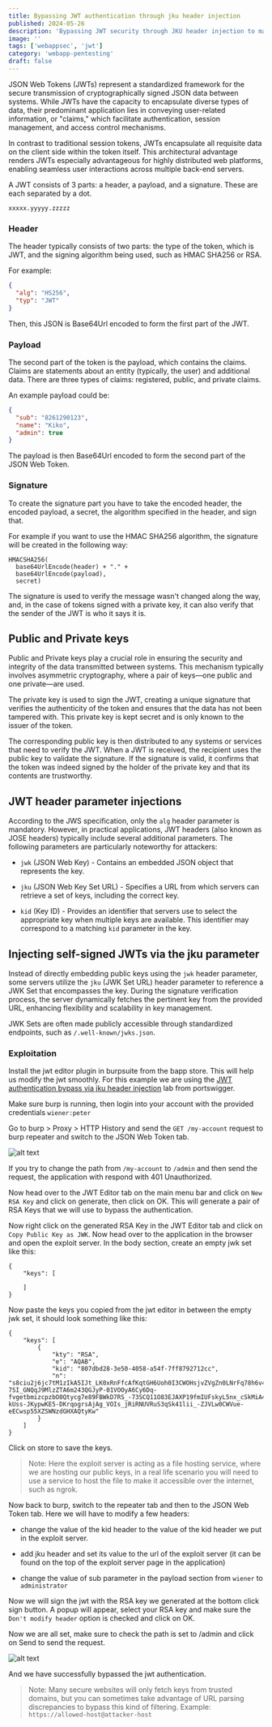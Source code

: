 ```yaml
---
title: Bypassing JWT authentication through jku header injection
published: 2024-05-26
description: 'Bypassing JWT security through JKU header injection to manipulate authentication'
image: ''
tags: ['webappsec', 'jwt']
category: 'webapp-pentesting'
draft: false 
---
```

JSON Web Tokens (JWTs) represent a standardized framework for the secure transmission of cryptographically signed JSON data between systems. While JWTs have the capacity to encapsulate diverse types of data, their predominant application lies in conveying user-related information, or "claims," which facilitate authentication, session management, and access control mechanisms.

In contrast to traditional session tokens, JWTs encapsulate all requisite data on the client side within the token itself. This architectural advantage renders JWTs especially advantageous for highly distributed web platforms, enabling seamless user interactions across multiple back-end servers.

A JWT consists of 3 parts: a header, a payload, and a signature. These are each separated by a dot.

```xxxxx.yyyyy.zzzzz```

### Header

The header typically consists of two parts: the type of the token, which is JWT, and the signing algorithm being used, such as HMAC SHA256 or RSA.

For example:

```json
{
  "alg": "HS256",
  "typ": "JWT"
}
```

Then, this JSON is Base64Url encoded to form the first part of the JWT.

### Payload

The second part of the token is the payload, which contains the claims. Claims are statements about an entity (typically, the user) and additional data. There are three types of claims: registered, public, and private claims.

An example payload could be:

```json
{
  "sub": "8261290123",
  "name": "Kiko",
  "admin": true
}
```

The payload is then Base64Url encoded to form the second part of the JSON Web Token.

### Signature

To create the signature part you have to take the encoded header, the encoded payload, a secret, the algorithm specified in the header, and sign that.

For example if you want to use the HMAC SHA256 algorithm, the signature will be created in the following way:
```
HMACSHA256(
  base64UrlEncode(header) + "." +
  base64UrlEncode(payload),
  secret)
```  

The signature is used to verify the message wasn't changed along the way, and, in the case of tokens signed with a private key, it can also verify that the sender of the JWT is who it says it is.

## Public and Private keys

Public and Private keys play a crucial role in ensuring the security and integrity of the data transmitted between systems. This mechanism typically involves asymmetric cryptography, where a pair of keys—one public and one private—are used.

The private key is used to sign the JWT, creating a unique signature that verifies the authenticity of the token and ensures that the data has not been tampered with. This private key is kept secret and is only known to the issuer of the token.

The corresponding public key is then distributed to any systems or services that need to verify the JWT. When a JWT is received, the recipient uses the public key to validate the signature. If the signature is valid, it confirms that the token was indeed signed by the holder of the private key and that its contents are trustworthy.

## JWT header parameter injections

According to the JWS specification, only the `alg` header parameter is mandatory. However, in practical applications, JWT headers (also known as JOSE headers) typically include several additional parameters. The following parameters are particularly noteworthy for attackers:

- `jwk` (JSON Web Key) - Contains an embedded JSON object that represents the key.

- `jku` (JSON Web Key Set URL) - Specifies a URL from which servers can retrieve a set of keys, including the correct key.

- `kid` (Key ID) - Provides an identifier that servers use to select the appropriate key when multiple keys are available. This identifier may correspond to a matching `kid` parameter in the key.

## Injecting self-signed JWTs via the jku parameter

Instead of directly embedding public keys using the `jwk` header parameter, some servers utilize the `jku` (JWK Set URL) header parameter to reference a JWK Set that encompasses the key. During the signature verification process, the server dynamically fetches the pertinent key from the provided URL, enhancing flexibility and scalability in key management.

JWK Sets are often made publicly accessible through standardized endpoints, such as `/.well-known/jwks.json`.

### Exploitation

Install the jwt editor plugin in burpsuite from the bapp store. This will help us modify the jwt smoothly.
For this example we are using the [JWT authentication bypass via jku header injection](https://portswigger.net/web-security/jwt/lab-jwt-authentication-bypass-via-jku-header-injection) lab from portswigger.

Make sure burp is running, then login into your account with the provided credentials `wiener:peter`

Go to burp > Proxy > HTTP History and send the `GET /my-account` request to burp repeater and switch to the JSON Web Token tab.

![alt text](images/image-1.png)

If you try to change the path from `/my-account` to `/admin` and then send the request, the application with respond with 401 Unauthorized.

Now head over to the JWT Editor tab on the main menu bar and click on `New RSA Key` and click on generate, then click on OK.
This will generate a pair of RSA Keys that we will use to bypass the authentication.

Now right click on the generated RSA Key in the JWT Editor tab and click on `Copy Public Key as JWK`.
Now head over to the application in the browser and open the exploit server. In the body section, create an empty jwk set like this:

```
{
    "keys": [

    ]
}
```

Now paste the keys you copied from the jwt editor in between the empty jwk set, it should look something like this:

```
{
    "keys": [
        {
            "kty": "RSA",
            "e": "AQAB",
            "kid": "807dbd28-3e50-4058-a54f-7ff8792712cc",
            "n": "s8ciu2j6jc7tM1zIkA5IJt_LK0xRnFfcAfKqtGH6Uoh0I3CWOHsjvZVgZn0LNrFq78h6v4XhnIQB_zc7QdUGFchOppUQNYScVYxkjIOJpbXmI4Tm5-7SI_GNQqJ9MlzZTA6m243QGJyP-01VOOyA6Cy6Dq-fvgetbmizcpzbO0Qtycg7e89FBWkD7RS_-73SCQ11O83EJAXP19fmIUFskyL5nx_cSkMiA4Lo0dya23rCSBWMwSzuMT9ekVWK-kUss-JKypwKE5-DKrqogrsAjAg_VOIs_jRiRNUVRuS3qSk41lii_-ZJVLw0CWVue-eECwsp55XZSWNzdGHXAQtyKw"
        }
    ]
}
```
Click on store to save the keys.

> Note: Here the exploit server is acting as a file hosting service, where we are hosting our public keys, in a real life scenario you will need to use a service to host the file to make it accessible over the internet, such as ngrok.

Now back to burp, switch to the repeater tab and then to the JSON Web Token tab. Here we will have to modify a few headers:

- change the value of the kid header to the value of the kid header we put in the exploit server.

- add jku header and set its value to the url of the exploit server (it can be found on the top of the exploit server page in the application)

- change the value of sub parameter in the payload section from `wiener` to `administrator`

Now we will sign the jwt with the RSA key we generated at the bottom click sign button. A popup will appear, select your RSA key and make sure the `Don't modify header` option is checked and click on OK.

Now we are all set, make sure to check the path is set to /admin and click on Send to send the request.

![alt text](images/image.png)

And we have successfully bypassed the jwt authentication.

> Note: Many secure websites will only fetch keys from trusted domains, but you can sometimes take advantage of URL parsing discrepancies to bypass this kind of filtering. Example: `https://allowed-host@attacker-host`